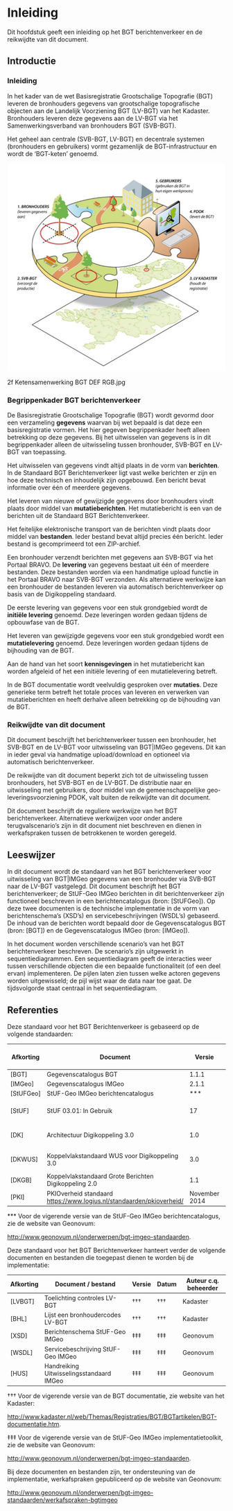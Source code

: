 Inleiding
=========

Dit hoofdstuk geeft een inleiding op het BGT berichtenverkeer en de reikwijdte
van dit document.

Introductie
-----------

### Inleiding

In het kader van de wet Basisregistratie Grootschalige Topografie (BGT) leveren
de bronhouders gegevens van grootschalige topografische objecten aan de
Landelijk Voorziening BGT (LV-BGT) van het Kadaster. Bronhouders leveren deze
gegevens aan de LV-BGT via het Samenwerkingsverband van bronhouders BGT
(SVB-BGT).

Het geheel aan centrale (SVB-BGT, LV-BGT) en decentrale systemen (bronhouders en
gebruikers) vormt gezamenlijk de BGT-infrastructuur en wordt de ‘BGT-keten’
genoemd.

![2f Ketensamenwerking BGT DEF RGB.jpg](media/a86cada2cdfd1edff3427a371ffbe2a3.jpg)

2f Ketensamenwerking BGT DEF RGB.jpg

### Begrippenkader BGT berichtenverkeer

De Basisregistratie Grootschalige Topografie (BGT) wordt gevormd door een
verzameling **gegevens** waarvan bij wet bepaald is dat deze een
basisregistratie vormen. Het hier gegeven begrippenkader heeft alleen betrekking
op deze gegevens. Bij het uitwisselen van gegevens is in dit begrippenkader
alleen de uitwisseling tussen bronhouder, SVB-BGT en LV-BGT van toepassing.

Het uitwisselen van gegevens vindt altijd plaats in de vorm van **berichten**.
In de Standaard BGT Berichtenverkeer ligt vast welke berichten er zijn en hoe
deze technisch en inhoudelijk zijn opgebouwd. Een bericht bevat informatie over
één of meerdere gegevens.

Het leveren van nieuwe of gewijzigde gegevens door bronhouders vindt plaats door
middel van **mutatieberichten**. Het mutatiebericht is een van de berichten uit
de Standaard BGT Berichtenverkeer.

Het feitelijke elektronische transport van de berichten vindt plaats door middel
van **bestanden**. Ieder bestand bevat altijd precies één bericht. Ieder bestand
is gecomprimeerd tot een ZIP-archief.

Een bronhouder verzendt berichten met gegevens aan SVB-BGT via het Portaal
BRAVO. De **levering** van gegevens bestaat uit één of meerdere bestanden. Deze
bestanden worden via een handmatige upload functie in het Portaal BRAVO naar
SVB-BGT verzonden. Als alternatieve werkwijze kan een bronhouder de bestanden
leveren via automatisch berichtenverkeer op basis van de Digikoppeling
standaard.

De eerste levering van gegevens voor een stuk grondgebied wordt de **initiële
levering** genoemd. Deze leveringen worden gedaan tijdens de opbouwfase van de
BGT.

Het leveren van gewijzigde gegevens voor een stuk grondgebied wordt een
**mutatielevering** genoemd. Deze leveringen worden gedaan tijdens de bijhouding
van de BGT.

Aan de hand van het soort **kennisgevingen** in het mutatiebericht kan worden
afgeleid of het een initiële levering of een mutatielevering betreft.

In de BGT documentatie wordt veelvuldig gesproken over **mutaties**. Deze
generieke term betreft het totale proces van leveren en verwerken van
mutatieberichten en heeft derhalve alleen betrekking op de bijhouding van de
BGT.

### Reikwijdte van dit document

Dit document beschrijft het berichtenverkeer tussen een bronhouder, het SVB-BGT
en de LV-BGT voor uitwisseling van BGT\|IMGeo gegevens. Dit kan in ieder geval
via handmatige upload/download en optioneel via automatisch berichtenverkeer.

De reikwijdte van dit document beperkt zich tot de uitwisseling tussen
bronhouders, het SVB-BGT en de LV-BGT. De distributie naar en uitwisseling met
gebruikers, door middel van de gemeenschappelijke geo-leveringsvoorziening PDOK,
valt buiten de reikwijdte van dit document.

Dit document beschrijft de reguliere werkwijze van het BGT berichtenverkeer.
Alternatieve werkwijzen voor onder andere terugvalscenario’s zijn in dit
document niet beschreven en dienen in werkafspraken tussen de betrokkenen te
worden geregeld.

Leeswijzer
----------

In dit document wordt de standaard van het BGT berichtenverkeer voor
uitwisseling van BGT\|IMGeo gegevens van een bronhouder via SVB-BGT naar de
LV-BGT vastgelegd. Dit document beschrijft het BGT berichtenverkeer; de StUF-Geo
IMGeo berichten in dit berichtenverkeer zijn functioneel beschreven in een
berichtencatalogus (bron: [StUFGeo]). Op deze twee documenten is de technische
implementatie in de vorm van berichtenschema’s (XSD’s) en servicebeschrijvingen
(WSDL’s) gebaseerd. De inhoud van de berichten wordt bepaald door de
Gegevenscatalogus BGT (bron: [BGT]) en de Gegevenscatalogus IMGeo (bron:
[IMGeo]).

In het document worden verschillende scenario’s van het BGT berichtenverkeer
beschreven. De scenario’s zijn uitgewerkt in sequentiediagrammen. Een
sequentiediagram geeft de interacties weer tussen verschillende objecten die een
bepaalde functionaliteit (of een deel ervan) implementeren. De pijlen laten zien
tussen welke actoren gegevens worden uitgewisseld; de pijl wijst waar de data
naar toe gaat. De tijdsvolgorde staat centraal in het sequentiediagram.

Referenties
-----------

Deze standaard voor het BGT Berichtenverkeer is gebaseerd op de volgende
standaarden:

| **Afkorting** | **Document**                                                         | **Versie**    | **Datum**        | **Auteur c.q. beheerder** |
|---------------|----------------------------------------------------------------------|---------------|------------------|---------------------------|
| [BGT]         | Gegevenscatalogus BGT                                                | 1.1.1         | Juli 2013        | Geonovum                  |
| [IMGeo]       | Gegevenscatalogus IMGeo                                              | 2.1.1         | Juli 2013        | Geonovum                  |
| [StUFGeo]     | StUF-Geo IMGeo berichtencatalogus                                    | \*\*\*        | \*\*\*           | Geonovum                  |
| [StUF]        | StUF 03.01: In Gebruik                                               | 17            | 1 november 2013  | KING                      |
| [DK]          | Architectuur Digikoppeling 3.0                                       | 1.0           | 26 november 2013 | Logius                    |
| [DKWUS]       | Koppelvlakstandaard WUS voor Digikoppeling 3.0                       | 3.0           | 29 augustus 2013 | Logius                    |
| [DKGB]        | Koppelvlakstandaard Grote Berichten Digikoppeling 2.0                | 1.1           | 5 april 2013     | Logius                    |
| [PKI]         | PKIOverheid standaard https://www.logius.nl/standaarden/pkioverheid/ | November 2014 | Logius           |                           |

\*\*\* Voor de vigerende versie van de StUF-Geo IMGeo berichtencatalogus, zie de
website van Geonovum:

<http://www.geonovum.nl/onderwerpen/bgt-imgeo-standaarden>.

Deze standaard voor het BGT Berichtenverkeer hanteert verder de volgende
documenten en bestanden die toegepast dienen te worden bij de implementatie:

| **Afkorting** | **Document / bestand**                   | **Versie** | **Datum** | **Auteur c.q. beheerder** |
|---------------|------------------------------------------|------------|-----------|---------------------------|
| [LVBGT]       | Toelichting controles LV-BGT             | †††        | †††       | Kadaster                  |
| [BHL]         | Lijst een bronhoudercodes LV-BGT         | †††        | †††       | Kadaster                  |
| [XSD]         | Berichtenschema StUF-Geo IMGeo           | ‡‡‡        | ‡‡‡       | Geonovum                  |
| [WSDL]        | Servicebeschrijving StUF-Geo IMGeo       | ‡‡‡        | ‡‡‡       | Geonovum                  |
| [HUS]         | Handreiking Uitwisselingsstandaard IMGeo | ‡‡‡        | ‡‡‡       | Geonovum                  |

††† Voor de vigerende versie van de BGT documentatie, zie website van het
Kadaster:

<http://www.kadaster.nl/web/Themas/Registraties/BGT/BGTartikelen/BGT-documentatie.htm>.

‡‡‡ Voor de vigerende versie van de StUF-Geo IMGeo implementatietoolkit, zie de
website van Geonovum:

<http://www.geonovum.nl/onderwerpen/bgt-imgeo-standaarden>.

Bij deze documenten en bestanden zijn, ter ondersteuning van de implementatie,
werkafspraken gepubliceerd op de website van Geonovum:

<http://www.geonovum.nl/onderwerpen/bgt-imgeo-standaarden/werkafspraken-bgtimgeo>
